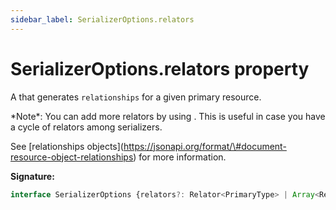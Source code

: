 ```yaml
---
sidebar_label: SerializerOptions.relators
---
```

# SerializerOptions.relators property

A  that generates `relationships` for a given primary resource.

\*Note\*: You can add more relators by using . This is useful in case you have a cycle of relators among serializers.

See \[relationships objects\](https://jsonapi.org/format/\#document-resource-object-relationships) for more information.

**Signature:**

```typescript
interface SerializerOptions {relators?: Relator<PrimaryType> | Array<Relator<PrimaryType>> | Record<string, Relator<PrimaryType>>;}
```

